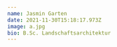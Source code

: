 ```yaml
---
name: Jasmin Garten
date: 2021-11-30T15:18:17.973Z
image: a.jpg
bio: B.Sc. Landschaftsarchitektur
---
```

